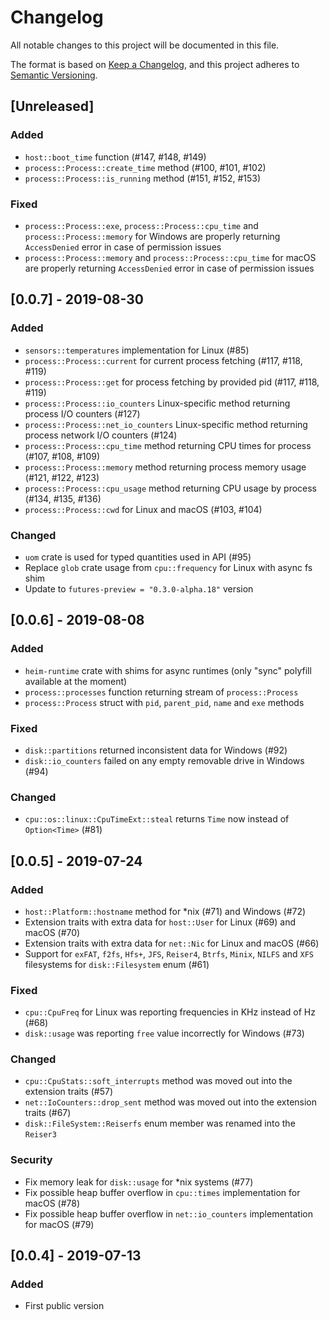 # Changelog
All notable changes to this project will be documented in this file.

The format is based on [Keep a Changelog](https://keepachangelog.com/en/1.0.0/),
and this project adheres to [Semantic Versioning](https://semver.org/spec/v2.0.0.html).

## [Unreleased]

### Added

- `host::boot_time` function (#147, #148, #149)
- `process::Process::create_time` method (#100, #101, #102)
- `process::Process::is_running` method (#151, #152, #153)

### Fixed

- `process::Process::exe`, `process::Process::cpu_time` and `process::Process::memory` for Windows
    are properly returning `AccessDenied` error in case of permission issues
- `process::Process::memory` and `process::Process::cpu_time` for macOS
    are properly returning `AccessDenied` error in case of permission issues

## [0.0.7] - 2019-08-30

### Added

- `sensors::temperatures` implementation for Linux (#85)
- `process::Process::current` for current process fetching (#117, #118, #119)
- `process::Process::get` for process fetching by provided pid (#117, #118, #119)
- `process::Process::io_counters` Linux-specific method returning process I/O counters (#127)
- `process::Process::net_io_counters` Linux-specific method returning process network I/O counters (#124)
- `process::Process::cpu_time` method returning CPU times for process (#107, #108, #109)
- `process::Process::memory` method returning process memory usage (#121, #122, #123)
- `process::Process::cpu_usage` method returning CPU usage by process (#134, #135, #136)
- `process::Process::cwd` for Linux and macOS (#103, #104)

### Changed

- `uom` crate is used for typed quantities used in API (#95)
- Replace `glob` crate usage from `cpu::frequency` for Linux with async fs shim
- Update to `futures-preview = "0.3.0-alpha.18"` version

## [0.0.6] - 2019-08-08

### Added

- `heim-runtime` crate with shims for async runtimes (only "sync" polyfill available at the moment)
- `process::processes` function returning stream of `process::Process`
- `process::Process` struct with `pid`, `parent_pid`, `name` and `exe` methods

### Fixed

- `disk::partitions` returned inconsistent data for Windows (#92)
- `disk::io_counters` failed on any empty removable drive in Windows (#94)

### Changed

- `cpu::os::linux::CpuTimeExt::steal` returns `Time` now instead of `Option<Time>` (#81)

## [0.0.5] - 2019-07-24

### Added

- `host::Platform::hostname` method for *nix (#71) and Windows (#72)
- Extension traits with extra data for `host::User` for Linux (#69) and macOS (#70)
- Extension traits with extra data for `net::Nic` for Linux and macOS (#66)
- Support for `exFAT`, `f2fs`, `Hfs+`, `JFS`, `Reiser4`, `Btrfs`, `Minix`, `NILFS` and `XFS` filesystems for `disk::Filesystem` enum (#61)

### Fixed

- `cpu::CpuFreq` for Linux was reporting frequencies in KHz instead of Hz (#68)
- `disk::usage` was reporting `free` value incorrectly for Windows (#73)

### Changed

- `cpu::CpuStats::soft_interrupts` method was moved out into the extension traits (#57)
- `net::IoCounters::drop_sent` method was moved out into the extension traits (#67)
- `disk::FileSystem::Reiserfs` enum member was renamed into the `Reiser3`

### Security

- Fix memory leak for `disk::usage` for *nix systems (#77)
- Fix possible heap buffer overflow in `cpu::times` implementation for macOS (#78)
- Fix possible heap buffer overflow in `net::io_counters` implementation for macOS (#79)

## [0.0.4] - 2019-07-13

### Added

- First public version

